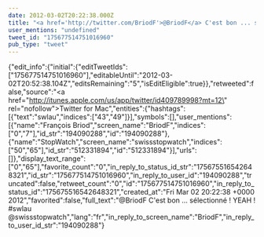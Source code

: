 ```yaml
---
date: 2012-03-02T20:22:38.000Z
title: "<a href='http://twitter.com/BriodF'>@BriodF</a> C'est bon ... sélectionné ! YEAH ! #swlau <a href='http://twitter.com/swissstopwatch'>@swissstopwatch</a>″"
user_mentions: "undefined"
tweet_id: "175677514751016960"
pub_type: "tweet"
---
```

{"edit_info":{"initial":{"editTweetIds":["175677514751016960"],"editableUntil":"2012-03-02T20:52:38.104Z","editsRemaining":"5","isEditEligible":true}},"retweeted":false,"source":"<a href=\"http://itunes.apple.com/us/app/twitter/id409789998?mt=12\" rel=\"nofollow\">Twitter for Mac</a>","entities":{"hashtags":[{"text":"swlau","indices":["43","49"]}],"symbols":[],"user_mentions":[{"name":"François Briod","screen_name":"BriodF","indices":["0","7"],"id_str":"194090288","id":"194090288"},{"name":"StopWatch","screen_name":"swissstopwatch","indices":["50","65"],"id_str":"512331894","id":"512331894"}],"urls":[]},"display_text_range":["0","65"],"favorite_count":"0","in_reply_to_status_id_str":"175675516542648321","id_str":"175677514751016960","in_reply_to_user_id":"194090288","truncated":false,"retweet_count":"0","id":"175677514751016960","in_reply_to_status_id":"175675516542648321","created_at":"Fri Mar 02 20:22:38 +0000 2012","favorited":false,"full_text":"@BriodF C'est bon ... sélectionné ! YEAH ! #swlau @swissstopwatch","lang":"fr","in_reply_to_screen_name":"BriodF","in_reply_to_user_id_str":"194090288"}
